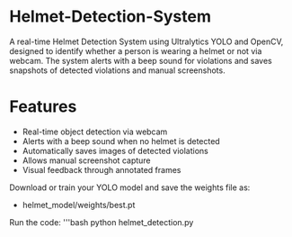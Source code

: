 # Helmet-Detection-System

A real-time Helmet Detection System using Ultralytics YOLO and OpenCV, designed to identify whether a person is wearing a helmet or not via webcam. The system alerts with a beep sound for violations and saves snapshots of detected violations and manual screenshots.


# Features

- Real-time object detection via webcam
- Alerts with a beep sound when no helmet is detected
- Automatically saves images of detected violations
- Allows manual screenshot capture
- Visual feedback through annotated frames

Download or train your YOLO model and save the weights file as:
- helmet_model/weights/best.pt

Run the code:
'''bash python helmet_detection.py


